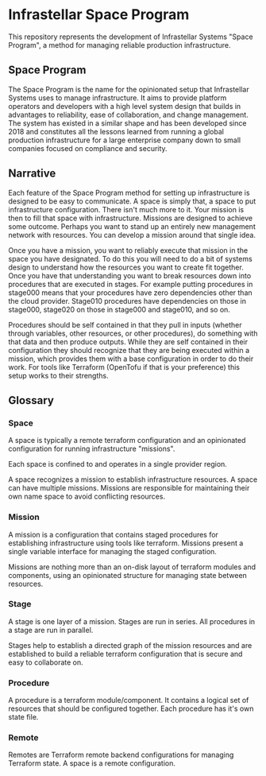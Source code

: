 # Infrastellar Space Program

This repository represents the development of Infrastellar Systems "Space
Program", a method for managing reliable production infrastructure.

## Space Program

The Space Program is the name for the opinionated setup that Infrastellar
Systems uses to manage infrastructure. It aims to provide platform operators
and developers with a high level system design that builds in advantages to
reliability, ease of collaboration, and change management. The system has
existed in a similar shape and has been developed since 2018 and constitutes
all the lessons learned from running a global production infrastructure for a
large enterprise company down to small companies focused on compliance and
security.

## Narrative

Each feature of the Space Program method for setting up infrastructure is
designed to be easy to communicate. A space is simply that, a space to put
infrastructure configuration. There isn't much more to it. Your mission is then
to fill that space with infrastructure. Missions are designed to achieve some
outcome. Perhaps you want to stand up an entirely new management network with
resources. You can develop a mission around that single idea.

Once you have a mission, you want to reliably execute that mission in the space
you have designated. To do this you will need to do a bit of systems design to
understand how the resources you want to create fit together. Once you have
that understanding you want to break resources down into procedures that are
executed in stages. For example putting procedures in stage000 means that your
procedures have zero dependencies other than the cloud provider. Stage010
procedures have dependencies on those in stage000, stage020 on those in
stage000 and stage010, and so on.

Procedures should be self contained in that they pull in inputs (whether
through variables, other resources, or other procedures), do something with
that data and then produce outputs. While they are self contained in their
configuration they should recognize that they are being executed within a
mission, which provides them with a base configuration in order to do their
work. For tools like Terraform (OpenTofu if that is your preference) this setup
works to their strengths.

## Glossary

### Space

A space is typically a remote terraform configuration and an opinionated
configuration for running infrastructure "missions".

Each space is confined to and operates in a single provider region.

A space recognizes a mission to establish infrastructure resources. A space can
have multiple missions. Missions are responsible for maintaining their own name
space to avoid conflicting resources.

### Mission

A mission is a configuration that contains staged procedures for establishing
infrastructure using tools like terraform. Missions present a single variable
interface for managing the staged configuration.

Missions are nothing more than an on-disk layout of terraform modules and
components, using an opinionated structure for managing state between
resources.

### Stage

A stage is one layer of a mission. Stages are run in series. All procedures in
a stage are run in parallel.

Stages help to establish a directed graph of the mission resources and are
established to build a reliable terraform configuration that is secure and easy
to collaborate on.

### Procedure

A procedure is a terraform module/component. It contains a logical set of
resources that should be configured together. Each procedure has it's own state
file.

### Remote

Remotes are Terraform remote backend configurations for managing Terraform
state. A space is a remote configuration.

